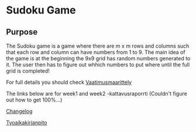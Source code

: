 # Sudoku Game

## Purpose
The Sudoku game is a game where there are m x m rows and columns such that each row and column can have numbers from 1 to 9. The main idea of the game is at the beginning the 9x9 grid has random numbers generated to it.
The user then has to figure out whhich numbers to put where until the full grid is completed!

For full details you should check [Vaatimusmaarittely](https://github.com/tammekasra/ot-harjoitustyo-2023-syksy/blob/main/Dokumentaatio/vaatimusmaarittely.md)


The links below are for week1 and week2 -kattavusraporrti (Couldn't figure out how to get 100%...)



[Changelog](https://github.com/tammekasra/ot-harjoitustyo-2023-syksy/blob/main/Dokumentaatio/changelog.md)

[Tyoaikakirjanpito](https://github.com/tammekasra/ot-harjoitustyo-2023-syksy/blob/main/Dokumentaatio/tyoaikakirjanpito.md)






